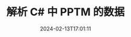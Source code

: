 ---
############################# Static ############################
layout: "auto-gen-parser"
date: 2024-02-13T17:01:11
draft: false
otherformats: 

############################# Head ############################
head_title: "解析 C# 中 PPTM 的数据"
head_description: "快速解析 C# 中文档的数据。"

############################# Header ############################
title: "解析 C# 中 PPTM 的数据"
description: "使用几行 .NET 代码解析来自 PPTM 的数据。"
bg_image: "https://cms.admin.containerize.com/templates/aspose/App_Themes/V3/images/bg/header1.png"
bg_overlay: false
button:
    enable: true
    icon: "fas fa-arrow-down"
    label: "下载免费试用版"
    link: "https://downloads.groupdocs.com/parser/net"

############################# SubMenu ############################
submenu:
    enable: true

    left:
        img_alt: "GroupDocs.Parser for .NET"
        image: "https://cms.admin.containerize.com/templates/groupdocs/images/product-logos/90x90-noborder/groupdocs-parser-net.png"
        product: "GroupDocs.Parser"
        platform: ".NET"

    middle:
        button:

            # button loop
            - link: "https://apireference.groupdocs.com/parser/net"
              text: "API参考"

            # button loop
            - link: "https://github.com/groupdocs-parser"
              text: "代码示例"

            # button loop
            - link: "https://products.groupdocs.app/parser/family"
              text: "现场演示"

            # button loop
            - link: "https://purchase.groupdocs.com/pricing/parser/net"
              text: "价钱"

    right:
        link_download: "https://downloads.groupdocs.com/parser"
        link_learn: "https://docs.groupdocs.com/parser/net"
        link_buy: "https://purchase.groupdocs.com"

############################# About ############################
about:
    enable: true
    title: "使用 GroupDocs.Parser for .NET 中的模板解析数据"
    content: |
        模板可以极大地提高从文档中提取数据的效率、准确性和一致性。 GroupDocs.Parser for .NET 提供了使用模板的强大解决方案。
        
        使用 GroupDocs.Parser for .NET，您可以轻松地为不同类型的文档创建模板，包括 PDF 和 Microsoft Word 文档。您还可以使用模板对多个文档进行批量解析。

        在 GroupDocs.Parser for .NET 中使用模板的最佳做法包括使用唯一标识符并在部署之前彻底测试模板。使用 GroupDocs.Parser for .NET，您可以优化数据提取并获得更好的结果。

        立即下载并尝试 GroupDocs.Parser for .NET，以简化您的文档解析任务并提高您的工作效率。我们的文档和支持资源可帮助您入门并取得成功。

        要详细了解文档解析，请参阅[文档](https://docs.groupdocs.com/parser/net/working-with-templates/)。

############################# More ############################
more:
    enable: true
    title_left: "系统要求"
    content_left: |
        GroupDocs.Parser for .NET 所有主要平台和操作系统均支持 API。在执行下面的代码之前，请确保您的系统上安装了以下先决条件。
        
        * 操作系统：Microsoft Windows、Linux、MacOS
        * 开发环境：Microsoft Visual Studio, Xamarin, MonoDevelop
        * 构架
        * 从 [Nuget](https://www.nuget.org/packages/groupdocs.parser) 下载最新版本的 GroupDocs.Parser for .NET

    title_right: "为什么使用GroupDocs.Parser for .NET"
    content_right: |
        * 支持从任何支持的文档中提取纯文本    
        * 通过用户定义的模板解析文档    
        * 全面支持结构化文本提取    
        * 通过关键字和正则表达式进行文本搜索    
        * 提取格式化文本、元数据、图像、容器和附件    
        * 提取某些支持的文档格式的目录    
        * 从 PDF 文档解析表单数据    
        * 从文档中提取超链接           

############################# Demos ############################
demos:
    enable: true
    title: "现场演示 - 解析来自 PPTM 在线的数据"
    content: |
       立即访问 [GroupDocs.Parser 现场演示](https://products.groupdocs.app/parser/pptm) 网站解析 PPTM 文件中的数据。
       现场演示有以下好处。
        
############################# About Formats ############################
about_formats:
    enable: true

############################# More Formats ############################
more_formats:
    enable: true
    title: "解析其他文档格式的数据"
    content: |
        .NET 文档解析文件格式和图像的 API。提取一些流行文件格式的数据，如下所述。

############################# Back to top ###############################
back_to_top:
    enable: true
---